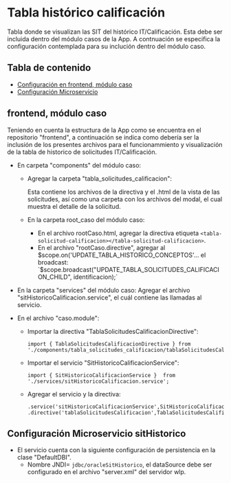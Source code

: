 # Tabla histórico calificación
Tabla donde se visualizan las SIT del histórico IT/Calificación. Esta debe ser incluida dentro del módulo casos de la App.
A contnuación se especifica la configuración contemplada para su inclución dentro del módulo caso.

## Tabla de contenido
* [Configuración en frontend, módulo caso](#frontend-módulo-caso)
* [Configuración Microservicio](#configuración-microservicio-sithistorico)


## frontend, módulo caso
Teniendo en cuenta la estructura de la App como se encuentra en el repositorio "frontend", a continuación se indica como debería ser la inclusión de los presentes archivos para el funcionammiento y visualización de la tabla de historico de solicitudes IT/Calificación.

* En carpeta "components" del módulo caso:
    * Agregar la carpeta "tabla_solicitudes_calificacion":
    
      Esta contiene los archivos de la directiva y el .html de la vista de las solicitudes, así como una carpeta con los archivos del modal, el cual muestra el detalle de la solicitud.
    
    * En la carpeta root_caso del módulo caso:
        * En el archivo rootCaso.html, agregar la directiva etiqueta `<tabla-solicitud-calificacion></tabla-solicitud-calificacion>`.
        * En el archivo "rootCaso.directive", agregar al $scope.on('UPDATE_TABLA_HISTORICO_CONCEPTOS'...
          el broadcast:
          `$scope.broadcast("UPDATE_TABLA_SOLICITUDES_CALIFICACION_CHILD", identificacion);`
         
* En la carpeta "services" del módulo caso:
  Agregar el archivo "sitHistoricoCalificacion.service", el cuál contiene las llamadas al servicio.
  
* En el archivo "caso.module":
    * Importar la directiva "TablaSolicitudesCalificacionDirective":
    
        ```
        import { TablaSolicitudesCalificacionDirective } from './components/tabla_solicitudes_calificacion/tablaSolicitudesCalificacion.directive';
        ```  
        
    * Importar el servicio "SitHistoricoCalificacionService":
    
        ```
        import { SitHistoricoCalificacionService }  from  './services/sitHistoricoCalificacion.service';
        ```
    * Agregar el servicio y la directiva:
    
         ```
         .service('sitHistoricoCalificacionService',SitHistoricoCalificacionService)
         .directive('tablaSolicitudesCalificacion',TablaSolicitudesCalificacionDirective)
         ```
## Configuración Microservicio sitHistorico
* El servicio cuenta con la siguiente configuración de persistencia en la clase "DefaultDBI".
    * Nombre JNDI= `jdbc/oracleSitHistorico`, el dataSource debe ser configurado en el archivo "server.xml" del servidor wlp. 

